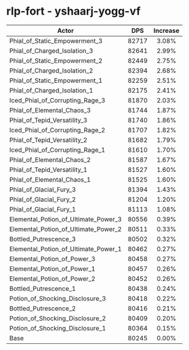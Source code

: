 # rlp-fort - yshaarj-yogg-vf
| Actor | DPS | Increase |
|---|:---:|:---:|
|Phial_of_Static_Empowerment_3|82717|3.08%|
|Phial_of_Charged_Isolation_3|82641|2.99%|
|Phial_of_Static_Empowerment_2|82449|2.75%|
|Phial_of_Charged_Isolation_2|82394|2.68%|
|Phial_of_Static_Empowerment_1|82259|2.51%|
|Phial_of_Charged_Isolation_1|82175|2.41%|
|Iced_Phial_of_Corrupting_Rage_3|81870|2.03%|
|Phial_of_Elemental_Chaos_3|81744|1.87%|
|Phial_of_Tepid_Versatility_3|81740|1.86%|
|Iced_Phial_of_Corrupting_Rage_2|81707|1.82%|
|Phial_of_Tepid_Versatility_2|81682|1.79%|
|Iced_Phial_of_Corrupting_Rage_1|81610|1.70%|
|Phial_of_Elemental_Chaos_2|81587|1.67%|
|Phial_of_Tepid_Versatility_1|81527|1.60%|
|Phial_of_Elemental_Chaos_1|81525|1.60%|
|Phial_of_Glacial_Fury_3|81394|1.43%|
|Phial_of_Glacial_Fury_2|81204|1.20%|
|Phial_of_Glacial_Fury_1|81113|1.08%|
|Elemental_Potion_of_Ultimate_Power_3|80556|0.39%|
|Elemental_Potion_of_Ultimate_Power_2|80511|0.33%|
|Bottled_Putrescence_3|80502|0.32%|
|Elemental_Potion_of_Ultimate_Power_1|80462|0.27%|
|Elemental_Potion_of_Power_3|80458|0.27%|
|Elemental_Potion_of_Power_1|80457|0.26%|
|Elemental_Potion_of_Power_2|80452|0.26%|
|Bottled_Putrescence_1|80438|0.24%|
|Potion_of_Shocking_Disclosure_3|80418|0.22%|
|Bottled_Putrescence_2|80416|0.21%|
|Potion_of_Shocking_Disclosure_2|80409|0.20%|
|Potion_of_Shocking_Disclosure_1|80364|0.15%|
|Base|80245|0.00%|
